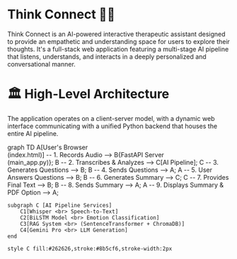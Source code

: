 # Think Connect 🧠✨

Think Connect is an AI-powered interactive therapeutic assistant designed to provide an empathetic and understanding space for users to explore their thoughts. It's a full-stack web application featuring a multi-stage AI pipeline that listens, understands, and interacts in a deeply personalized and conversational manner.

# 🏛️ High-Level Architecture

The application operates on a client-server model, with a dynamic web interface communicating with a unified Python backend that houses the entire AI pipeline.

graph TD
    A[User's Browser <br> (index.html)] -- 1. Records Audio --> B{FastAPI Server <br> (main_app.py)};
    B -- 2. Transcribes & Analyzes --> C[AI Pipeline];
    C -- 3. Generates Questions --> B;
    B -- 4. Sends Questions --> A;
    A -- 5. User Answers Questions --> B;
    B -- 6. Generates Summary --> C;
    C -- 7. Provides Final Text --> B;
    B -- 8. Sends Summary --> A;
    A -- 9. Displays Summary & PDF Option --> A;

    subgraph C [AI Pipeline Services]
        C1[Whisper <br> Speech-to-Text]
        C2[BiLSTM Model <br> Emotion Classification]
        C3[RAG System <br> (SentenceTransformer + ChromaDB)]
        C4[Gemini Pro <br> LLM Generation]
    end

    style C fill:#262626,stroke:#8b5cf6,stroke-width:2px
